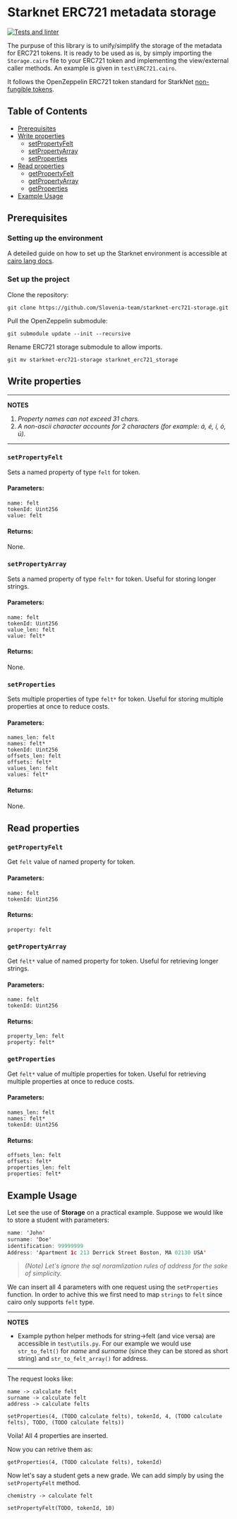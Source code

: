 # Starknet ERC721 metadata storage
[![Tests and linter](https://github.com/Slovenia-team/starknet-erc721-storage/actions/workflows/python-app.yml/badge.svg)](https://github.com/Slovenia-team/starknet-erc721-storage/actions/workflows/python-app.yml)

The purpuse of this library is to unify/simplify the storage of the metadata for ERC721 tokens. It is ready to be used as is, by simply importing the `Storage.cairo` file to your ERC721 token and implementing the view/external caller methods. An example is given in `test\ERC721.cairo`.

It follows the OpenZeppelin ERC721 token standard for StarkNet [non-fungible tokens](https://github.com/OpenZeppelin/cairo-contracts).

## Table of Contents

- [Prerequisites](#prerequisites)
- [Write properties](#write-properties)
  *  [setPropertyFelt](#setpropertyfelt)
  *  [setPropertyArray](#setpropertyarray)
  *  [setProperties](#setproperties)
- [Read properties](#read-properties)
  *  [getPropertyFelt](#getpropertyfelt)
  *  [getPropertyArray](#getpropertyarray)
  *  [getProperties](#getproperties)
- [Example Usage](#example-usage)

## Prerequisites

### Setting up the environment
A deteiled guide on how to set up the Starknet environment is accessible at [cairo lang docs](https://www.cairo-lang.org/docs/quickstart.html).

### Set up the project
Clone the repository:
``` 
git clone https://github.com/Slovenia-team/starknet-erc721-storage.git  
```

Pull the OpenZeppelin submodule:
``` 
git submodule update --init --recursive
```

Rename ERC721 storage submodule to allow imports.
```
git mv starknet-erc721-storage starknet_erc721_storage
```

## Write properties

---
**NOTES**
1. *Property names can not exceed 31 chars.*
2. *A non-ascii character accounts for 2 characters (for example: á, é, í, ó, ú).*
---
### `setPropertyFelt`

Sets a named property of type `felt` for token.

#### Parameters:
```
name: felt
tokenId: Uint256
value: felt
```

#### Returns:

None.

### `setPropertyArray`

Sets a named property of type `felt*` for token. Useful for storing longer strings.

#### Parameters:
```
name: felt
tokenId: Uint256
value_len: felt
value: felt*
```

#### Returns:

None.

### `setProperties`

Sets multiple properties of type `felt*` for token. Useful for storing multiple properties at once to reduce costs.

#### Parameters:
```
names_len: felt
names: felt*
tokenId: Uint256
offsets_len: felt
offsets: felt*
values_len: felt
values: felt*
```

#### Returns:

None.



## Read properties

### `getPropertyFelt`

Get `felt` value of named property for token.

#### Parameters:
```
name: felt
tokenId: Uint256
```

#### Returns:
```
property: felt
```


### `getPropertyArray`

Get `felt*` value of named property for token. Useful for retrieving longer strings.

#### Parameters:
```
name: felt
tokenId: Uint256
```

#### Returns:
```
property_len: felt
property: felt*
```

### `getProperties`

Get `felt*` value of multiple properties for token. Useful for retrieving multiple properties at once to reduce costs.

#### Parameters:
```
names_len: felt
names: felt*
tokenId: Uint256
```

#### Returns:
```
offsets_len: felt
offsets: felt*
properties_len: felt
properties: felt*
```

## Example Usage
Let see the use of **Storage** on a practical example. Suppose we would like to store a student with parameters:
```java
name: 'John'
surname: 'Doe'
identification: 99999999
Address: 'Apartment 1c 213 Derrick Street Boston, MA 02130 USA'
```
> *(Note) Let's ignore the sql noramlization rules of address for the sake of simplicity.*

We can insert all 4 parameters with one request using the `setProperties` function. In order to achive this we first need to map `strings` to `felt` since cairo only supports `felt` type.

---
**NOTES**
- Example python helper methods for string->felt (and vice versa) are accessible in `test\utils.py`. For our example we would use `str_to_felt()` for *name* and *surname* (since they can be stored as short string) and `str_to_felt_array()` for address.
---

The request looks like:
```
name -> calculate felt
surname -> calculate felt
address -> calculate felts
```
```
setProperties(4, (TODO calculate felts), tokenId, 4, (TODO calculate felts), TODO, (TODO calculate felts))
```

Voila! All 4 properties are inserted. 

Now you can retrive them as:
```
getProperties(4, (TODO calculate felts), tokenId)
```

Now let's say a student gets a new grade. We can add simply by using the `setPropertyFelt` method.
```
chemistry -> calculate felt
```
```
setPropertyFelt(TODO, tokenId, 10)
```
